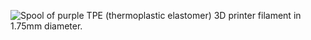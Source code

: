 ﻿![Spool of purple TPE (thermoplastic elastomer) 3D printer filament in 1.75mm diameter.](https://m.media-amazon.com/images/I/712dWJ0o2gS._AC_SL1500_.jpg)
